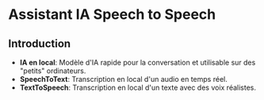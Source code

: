 # Assistant IA Speech to Speech

## Introduction
- **IA en local**: Modèle d'IA rapide pour la conversation et utilisable sur des "petits" ordinateurs.
- **SpeechToText**: Transcription en local d'un audio en temps réel.
- **TextToSpeech**: Transcription en local d'un texte avec des voix réalistes.





